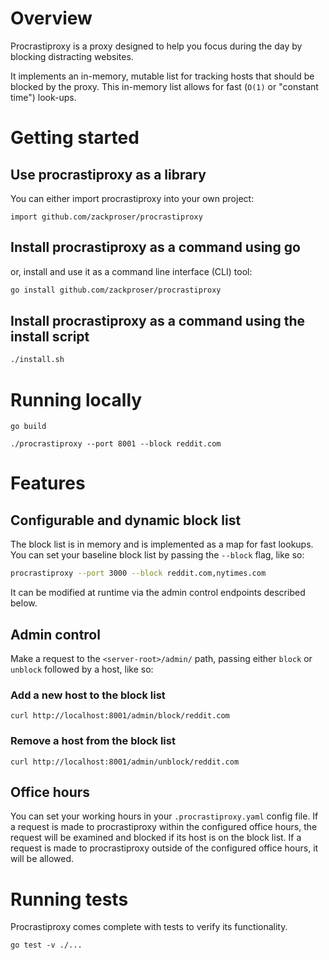 # Overview

Procrastiproxy is a proxy designed to help you focus during the day by blocking distracting websites.

It implements an in-memory, mutable list for tracking hosts that should be blocked by the proxy. This in-memory list allows for fast (`O(1)` or "constant time") look-ups.

# Getting started

## Use procrastiproxy as a library

You can either import procrastiproxy into your own project:

```golang
import github.com/zackproser/procrastiproxy
```

## Install procrastiproxy as a command using go

or, install and use it as a command line interface (CLI) tool:

```bash
go install github.com/zackproser/procrastiproxy
```

## Install procrastiproxy as a command using the install script

```bash
./install.sh
```

# Running locally

`go build`

`./procrastiproxy --port 8001 --block reddit.com`

# Features

## Configurable and dynamic block list

The block list is in memory and is implemented as a map for fast lookups. You can set your baseline block list by passing the `--block` flag, like so:

```bash
procrastiproxy --port 3000 --block reddit.com,nytimes.com
```

It can be modified at runtime via the admin control endpoints described below.

## Admin control

Make a request to the `<server-root>/admin/` path, passing either `block` or `unblock` followed by a host, like so:

### Add a new host to the block list

`curl http://localhost:8001/admin/block/reddit.com`

### Remove a host from the block list

`curl http://localhost:8001/admin/unblock/reddit.com`

## Office hours

You can set your working hours in your `.procrastiproxy.yaml` config file. If a request is made to procrastiproxy within the configured office hours, the request will be examined and blocked if its host is on the block list. If a request is made to procrastiproxy outside of the configured office hours, it will be allowed.

# Running tests

Procrastiproxy comes complete with tests to verify its functionality.

`go test -v ./...`
